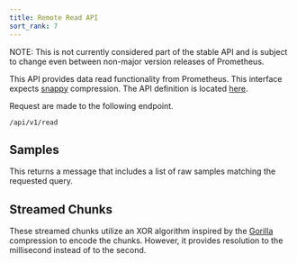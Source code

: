 ```yaml
---
title: Remote Read API
sort_rank: 7
---
```


NOTE: This is not currently considered part of the stable API and is subject to change even between non-major version releases of Prometheus.

This API provides data read functionality from Prometheus. This interface expects [snappy](https://github.com/google/snappy) compression.
The API definition is located [here](https://github.com/prometheus/prometheus/blob/main/prompb/remote.proto).

Request are made to the following endpoint.
```
/api/v1/read
```

## Samples

This returns a message that includes a list of raw samples matching the
requested query.

## Streamed Chunks

These streamed chunks utilize an XOR algorithm inspired by the [Gorilla](http://www.vldb.org/pvldb/vol8/p1816-teller.pdf)
compression to encode the chunks. However, it provides resolution to the millisecond instead of to the second.
